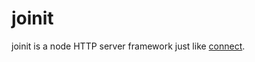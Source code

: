 # joinit

joinit is a node HTTP server framework just like [connect](https://github.com/senchalabs/connect).